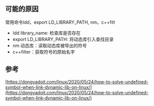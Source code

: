 ## 可能的原因

常用命令ldd，export LD_LIBRARY_PATH, nm，c++filt

- ldd library_name: 检查库是否存在
- export LD_LIBRARY_PATH: 将动态库引入查找目录
- nm 动态库：读取动态库被导出的符号
- c++filter：获取符号的原始名字


## 参考

[https://dongyadoit.com/linux/2020/05/24/how-to-solve-undefined-symbol-when-link-dynamic-lib-on-linux/](https://dongyadoit.com/linux/2020/05/24/how-to-solve-undefined-symbol-when-link-dynamic-lib-on-linux/)
